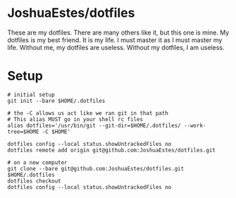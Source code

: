 JoshuaEstes/dotfiles
====================

These are my dotfiles. There are many others like it, but this one is mine. My
dotfiles is my best friend. It is my life. I must master it as I must master
my life. Without me, my dotfiles are useless. Without my dotfiles, I am useless.

# Setup

```
# initial setup
git init --bare $HOME/.dotfiles

# the -C allows us act like we ran git in that path
# This alias MUST go in your shell rc files
alias dotfiles='/usr/bin/git --git-dir=$HOME/.dotfiles/ --work-tree=$HOME -C $HOME'

dotfiles config --local status.showUntrackedFiles no
dotfiles remote add origin git@github.com:JoshuaEstes/dotfiles.git
```

```
# on a new computer
git clone --bare git@github.com:JoshuaEstes/dotfiles.git $HOME/.dotfiles
dotfiles checkout
dotfiles config --local status.showUntrackedFiles no
```
